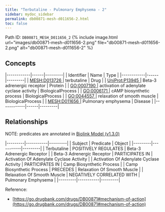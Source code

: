```yaml
---
title: "Terbutaline - Pulmonary Emphysema - 2"
sidebar: mydoc_sidebar
permalink: db00871-mesh-d011656-2.html
toc: false 
---
```



Path ID: `DB00871_MESH_D011656_2`
{% include image.html url="images/db00871-mesh-d011656-2.png" file="db00871-mesh-d011656-2.png" alt="db00871-mesh-d011656-2" %}

## Concepts

|------------|------|---------|
| Identifier | Name | Type    |
|------------|------|---------|
| <a href="https://identifiers.org/MESH:D013726">MESH:D013726 </a> | terbutaline | Drug |
| <a href="https://identifiers.org/UniProt:P13945">UniProt:P13945 </a> | Beta-3 adrenergic receptor | Protein |
| <a href="https://identifiers.org/GO:0007190">GO:0007190 </a> | activation of adenylate cyclase activity | BiologicalProcess |
| <a href="https://identifiers.org/GO:0006171">GO:0006171 </a> | cAMP biosynthetic process | BiologicalProcess |
| <a href="https://identifiers.org/GO:0044557">GO:0044557 </a> | relaxation of smooth muscle | BiologicalProcess |
| <a href="https://identifiers.org/MESH:D011656">MESH:D011656 </a> | Pulmonary emphysema | Disease |
|------------|------|---------|

## Relationships


NOTE: predicates are annotated in <a href="https://github.com/biolink/biolink-model/releases/tag/v1.3.0">Biolink Model (v1.3.0)</a>

|---------|-----------|---------|
| Subject | Predicate | Object  |
|---------|-----------|---------|
| Terbutaline | POSITIVELY REGULATES | Beta-3 Adrenergic Receptor |
| Beta-3 Adrenergic Receptor | PARTICIPATES IN | Activation Of Adenylate Cyclase Activity |
| Activation Of Adenylate Cyclase Activity | PARTICIPATES IN | Camp Biosynthetic Process |
| Camp Biosynthetic Process | PRECEDES | Relaxation Of Smooth Muscle |
| Relaxation Of Smooth Muscle | NEGATIVELY CORRELATED WITH | Pulmonary Emphysema |
|---------|-----------|---------|

Reference: 
  - [https://go.drugbank.com/drugs/DB00871#mechanism-of-action](https://go.drugbank.com/drugs/DB00871#mechanism-of-action)

